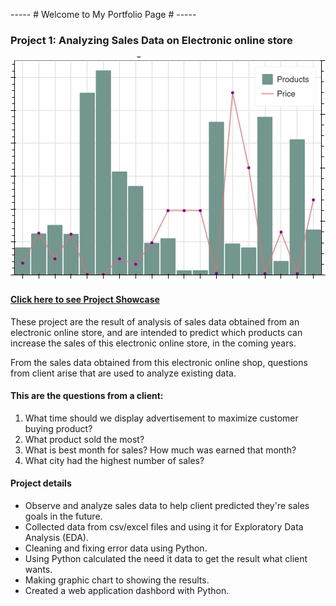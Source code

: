 ----- # Welcome to My Portfolio Page # -----

### Project 1: Analyzing Sales Data on Electronic online store

![pic1](project1.png)

#### [Click here to see Project Showcase](project1.html)
These project are the result of analysis of sales data obtained from an electronic online store, and are intended to predict which products can increase the sales of this electronic online store, in the coming years.

From the sales data obtained from this electronic online shop, questions from client arise that are used to analyze existing data.

#### This are the questions from a client:
1. What time should we display advertisement to maximize customer buying product?
2. What product sold the most?
3. What is best month for sales? How much was earned that month?
4. What city had the highest number of sales?

#### Project details
* Observe and analyze sales data to help client predicted they're sales goals in the future.
* Collected data from csv/excel files and using it for Exploratory Data Analysis (EDA).
* Cleaning and fixing error data using Python.
* Using Python calculated the need it data to get the result what client wants.
* Making graphic chart to showing the results.
* Created a web application dashbord with Python.
